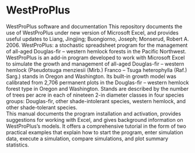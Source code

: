 # WestProPlus
WestProPlus software and documentation
This repository documents the use of WestProPlus under new version of Microsoft Excel, and provides useful updates to 
Liang, Jingjing; Buongiorno, Joseph; Monserud, Robert A. 2006. WestProPlus: a stochastic spreadsheet program for the management of all-aged Douglas-fir – western hemlock forests in the Pacific Northwest.
WestProPlus is an add-in program developed to work with Microsoft Excel to simulate the growth and management of all-aged Douglas-fir – western hemlock (Pseudotsuga menziesii (Mirb.) Franco – Tsuga heterophylla (Raf.) Sarg.) stands in Oregon and Washington.  Its built-in growth model was calibrated from 2,706 permanent plots in the Douglas-fir – western hemlock forest type in Oregon and Washington. Stands are described by the number of trees per acre in each of nineteen 2-in diameter classes in four species groups: Douglas-fir, other shade-intolerant species, western hemlock, and other shade-tolerant species.  
This manual documents the program installation and activation, provides suggestions for working with Excel, and gives background information on WestProPlus’s models. It offers a comprehensive tutorial in the form of two practical examples that explain how to start the program, enter simulation data, execute a simulation, compare simulations, and plot summary statistics. 
